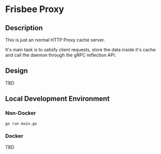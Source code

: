 # Frisbee Proxy

## Description

This is just an normal HTTP Proxy cache server.

It's main task is to satisfy client requests, store the data inside it's cache and 
call the daemon through the gRPC reflection API.

## Design

TBD

## Local Development Environment

### Non-Docker

```
go run main.go
```

### Docker

TBD
